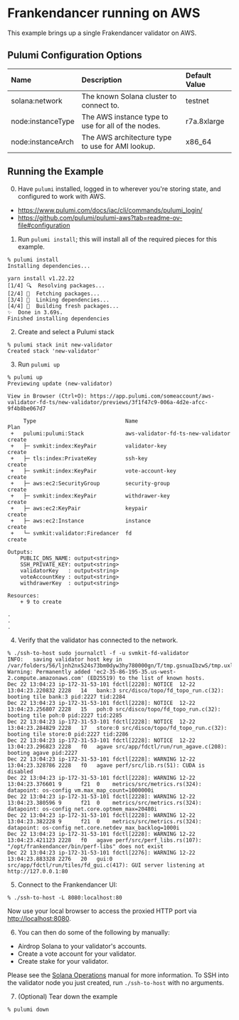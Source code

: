 # Frankendancer running on AWS

This example brings up a single Frakendancer validator on AWS.

## Pulumi Configuration Options

| Name              | Description                                                       | Default Value |
| :---------------- | :---------------------------------------------------------------- | :------------ |
| solana:network    | The known Solana cluster to connect to.                           | testnet       |
| node:instanceType | The AWS instance type to use for all of the nodes.                | r7a.8xlarge   |
| node:instanceArch | The AWS architecture type to use for AMI lookup.                  | x86_64        |

## Running the Example

0. Have `pulumi` installed, logged in to wherever you're storing state, and configured to work with AWS.

- https://www.pulumi.com/docs/iac/cli/commands/pulumi_login/
- https://github.com/pulumi/pulumi-aws?tab=readme-ov-file#configuration

1. Run `pulumi install`; this will install all of the required pieces for this example.

```
% pulumi install
Installing dependencies...

yarn install v1.22.22
[1/4] 🔍  Resolving packages...
[2/4] 🚚  Fetching packages...
[3/4] 🔗  Linking dependencies...
[4/4] 🔨  Building fresh packages...
✨  Done in 3.69s.
Finished installing dependencies
```

2. Create and select a Pulumi stack

```
% pulumi stack init new-validator
Created stack 'new-validator'
```

3. Run `pulumi up`

```
% pulumi up
Previewing update (new-validator)

View in Browser (Ctrl+O): https://app.pulumi.com/someaccount/aws-validator-fd-ts/new-validator/previews/3f1f47c9-006a-4d2e-afcc-9f4b8be067d7

     Type                            Name                               Plan
 +   pulumi:pulumi:Stack             aws-validator-fd-ts-new-validator  create
 +   ├─ svmkit:index:KeyPair         validator-key                      create
 +   ├─ tls:index:PrivateKey         ssh-key                            create
 +   ├─ svmkit:index:KeyPair         vote-account-key                   create
 +   ├─ aws:ec2:SecurityGroup        security-group                     create
 +   ├─ svmkit:index:KeyPair         withdrawer-key                     create
 +   ├─ aws:ec2:KeyPair              keypair                            create
 +   ├─ aws:ec2:Instance             instance                           create
 +   └─ svmkit:validator:Firedancer  fd                                 create

Outputs:
    PUBLIC_DNS_NAME: output<string>
    SSH_PRIVATE_KEY: output<string>
    validatorKey   : output<string>
    voteAccountKey : output<string>
    withdrawerKey  : output<string>

Resources:
    + 9 to create

.
.
.

```

4. Verify that the validator has connected to the network.

```
% ./ssh-to-host sudo journalctl -f -u svmkit-fd-validator
INFO:	saving validator host key in /var/folders/56/ljnh2nx524s73bm0dyw3hy780000gn/T/tmp.gsnuaIbzwS/tmp.uxlxVQYehz...
Warning: Permanently added 'ec2-35-86-195-35.us-west-2.compute.amazonaws.com' (ED25519) to the list of known hosts.
Dec 22 13:04:23 ip-172-31-53-101 fdctl[2228]: NOTICE  12-22 13:04:23.220832 2228   14   bank:3 src/disco/topo/fd_topo_run.c(32): booting tile bank:3 pid:2227 tid:2284
Dec 22 13:04:23 ip-172-31-53-101 fdctl[2228]: NOTICE  12-22 13:04:23.256807 2228   15   poh:0 src/disco/topo/fd_topo_run.c(32): booting tile poh:0 pid:2227 tid:2285
Dec 22 13:04:23 ip-172-31-53-101 fdctl[2228]: NOTICE  12-22 13:04:23.284829 2228   17   store:0 src/disco/topo/fd_topo_run.c(32): booting tile store:0 pid:2227 tid:2286
Dec 22 13:04:23 ip-172-31-53-101 fdctl[2228]: NOTICE  12-22 13:04:23.296823 2228   f0   agave src/app/fdctl/run/run_agave.c(208): booting agave pid:2227
Dec 22 13:04:23 ip-172-31-53-101 fdctl[2228]: WARNING 12-22 13:04:23.328786 2228   f0   agave perf/src/lib.rs(51): CUDA is disabled
Dec 22 13:04:23 ip-172-31-53-101 fdctl[2228]: WARNING 12-22 13:04:23.376601 9      f21  0    metrics/src/metrics.rs(324): datapoint: os-config vm.max_map_count=1000000i
Dec 22 13:04:23 ip-172-31-53-101 fdctl[2228]: WARNING 12-22 13:04:23.380596 9      f21  0    metrics/src/metrics.rs(324): datapoint: os-config net.core.optmem_max=20480i
Dec 22 13:04:23 ip-172-31-53-101 fdctl[2228]: WARNING 12-22 13:04:23.382228 9      f21  0    metrics/src/metrics.rs(324): datapoint: os-config net.core.netdev_max_backlog=1000i
Dec 22 13:04:23 ip-172-31-53-101 fdctl[2228]: WARNING 12-22 13:04:23.421123 2228   f0   agave perf/src/perf_libs.rs(107): "/opt/frankendancer/bin/perf-libs" does not exist
Dec 22 13:04:23 ip-172-31-53-101 fdctl[2276]: WARNING 12-22 13:04:23.883328 2276   20   gui:0 src/app/fdctl/run/tiles/fd_gui.c(417): GUI server listening at http://127.0.0.1:80
```

5. Connect to the Frankendancer UI:

```
% ./ssh-to-host -L 8080:localhost:80
```

Now use your local browser to access the proxied HTTP port via [http://localhost:8080](http://localhost:8080).

6. You can then do some of the following by manually:

- Airdrop Solana to your validator's accounts.
- Create a vote account for your validator.
- Create stake for your validator.

Please see the [Solana Operations](https://docs.solanalabs.com/operations/) manual for more information.
To SSH into the validator node you just created, run `./ssh-to-host` with no arguments.

7. (Optional) Tear down the example

```
% pulumi down
```
